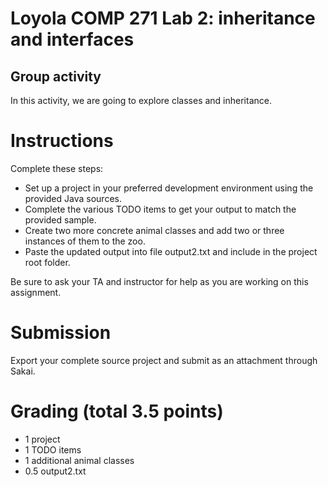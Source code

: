 # Loyola COMP 271 Lab 2: inheritance and interfaces

## Group activity

In this activity, we are going to explore classes and inheritance.

# Instructions

Complete these steps:

- Set up a project in your preferred development environment using the provided Java sources.
- Complete the various TODO items to get your output to match the provided sample.
- Create two more concrete animal classes and add two or three instances of them to the zoo.
- Paste the updated output into file output2.txt and include in the project root folder.

Be sure to ask your TA and instructor for help as you are working on this assignment.

# Submission

Export your complete source project and submit as an attachment through Sakai.

# Grading (total 3.5 points)

- 1 project
- 1 TODO items
- 1 additional animal classes
- 0.5 output2.txt